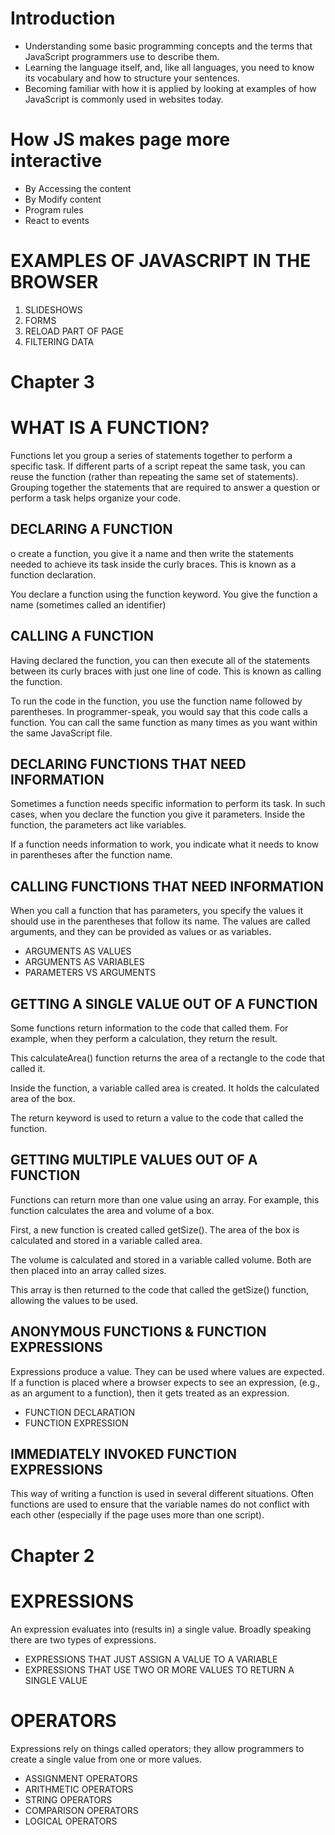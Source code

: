 # Introduction

* Understanding some basic programming concepts and the terms that JavaScript programmers use to describe them.
* Learning the language itself, and, like all languages, you need to know its vocabulary and how to structure your sentences.
* Becoming familiar with how it is applied by looking at examples of how JavaScript is commonly used in websites today.

# How JS makes page more interactive
* By Accessing the content
* By Modify content
* Program rules
* React to events

# EXAMPLES OF JAVASCRIPT IN THE BROWSER
1. SLIDESHOWS
2. FORMS
3. RELOAD PART OF PAGE
4. FILTERING DATA

# Chapter 3
# WHAT IS A FUNCTION?
Functions let you group a series of statements together to perform a specific task. If different parts of a script repeat the same task, you can reuse the function (rather than repeating the same set of statements).
Grouping together the statements that are required to answer a question or perform a task helps organize your code.

## DECLARING A FUNCTION
o create a function, you give it a name and then write the statements needed to achieve its task inside the curly braces.
This is known as a function declaration.

You declare a function using the function keyword.
You give the function a name (sometimes called an identifier)

## CALLING A FUNCTION
Having declared the function, you can then execute all of the statements between its curly braces with just one line of code. This is known as calling the function.

To run the code in the function, you use the function name followed by parentheses.
In programmer-speak, you would say that this code calls a function.
You can call the same function as many times as you want within the same JavaScript file.

## DECLARING FUNCTIONS THAT NEED INFORMATION
Sometimes a function needs specific information to perform its task. In such cases, when you declare the function you give it parameters. Inside the function, the parameters act like variables.

If a function needs information to work, you indicate what it needs to know in parentheses after the function name.

## CALLING FUNCTIONS THAT NEED INFORMATION
When you call a function that has parameters, you specify the values it should use in the parentheses that follow its name. The values are called arguments, and they can be provided as values or as variables.
* ARGUMENTS AS VALUES
* ARGUMENTS AS VARIABLES
* PARAMETERS VS ARGUMENTS

## GETTING A SINGLE VALUE OUT OF A FUNCTION
Some functions return information to the code that called them. For example, when they perform a calculation, they return the result.

This calculateArea() function returns the area of a rectangle to the code that called it.

Inside the function, a variable called area is created. It holds the calculated area of the box.

The return keyword is used to return a value to the code that called the function.

## GETTING MULTIPLE VALUES OUT OF A FUNCTION
Functions can return more than one value using an array. For example, this function calculates the area and volume of a box.

First, a new function is created called getSize(). The area of the box is calculated and stored in a variable called area.

The volume is calculated and stored in a variable called volume. Both are then placed into an array called sizes.

This array is then returned to the code that called the getSize() function, allowing the values to be used.

## ANONYMOUS FUNCTIONS & FUNCTION EXPRESSIONS
Expressions produce a value. They can be used where values are expected. If a function is placed where a browser expects to see an expression, (e.g., as an argument to a function), then it gets treated as an expression.
* FUNCTION DECLARATION
* FUNCTION EXPRESSION

## IMMEDIATELY INVOKED FUNCTION EXPRESSIONS
This way of writing a function is used in several different situations. Often functions are used to ensure that the variable names do not conflict with each other (especially if the page uses more than one script).

# Chapter 2
# EXPRESSIONS
An expression evaluates into (results in) a single value. Broadly speaking there are two types of expressions.
* EXPRESSIONS THAT JUST ASSIGN A VALUE TO A VARIABLE
* EXPRESSIONS THAT USE TWO OR MORE VALUES TO RETURN A SINGLE VALUE

# OPERATORS
Expressions rely on things called operators; they allow programmers to create a single value from one or more values.
* ASSIGNMENT OPERATORS
* ARITHMETIC OPERATORS
* STRING OPERATORS
* COMPARISON OPERATORS
* LOGICAL OPERATORS

